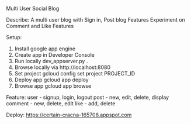 Multi User Social Blog

Describe:
A multi user blog with Sign in, Post blog Features
Experiment on Comment and Like Features

Setup:
1. Install google app engine
2. Create app in Developer Console
3. Run locally dev_appserver.py .
4. Browse locally via http://localhost:8080
5. Set project gcloud config set project PROJECT_ID
6. Deploy app gcloud app deploy
7. Browse app gcloud app browse

Feature:
user - signup, login, logout
post - new, edit, delete, display
comment - new, delete, edit
like - add, delete

Deploy:
https://certain-cracna-165706.appspot.com